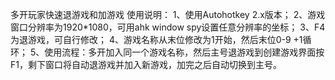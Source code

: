 多开玩家快速退游戏和加游戏
使用说明：
1、使用Autohotkey 2.x版本；
2、游戏窗口分辨率为1920*1080，可用ahk window spy设置任意分辨率的坐标；
3、F4 为退游戏，可自行修改；
4、游戏名称从末位修改为1开始，然后末位0-9 +1循环；
5、使用流程：多开加入同一个游戏名称，然后主号退游戏到创建游戏界面按F1，剩下窗口将自动退游戏并加入新游戏，加完之后自动切换到主号。
